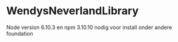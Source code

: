 # WendysNeverlandLibrary
Node version 6.10.3 en npm 3.10.10 nodig voor install onder andere foundation
